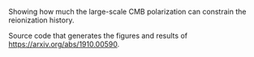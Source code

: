 Showing how much the large-scale CMB polarization can constrain the reionization history.

Source code that generates the figures and results of https://arxiv.org/abs/1910.00590.